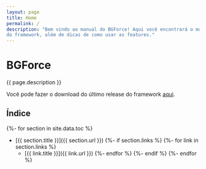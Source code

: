 ```yaml
---
layout: page
title: Home
permalink: /
description: "Bem vindo ao manual do BGForce! Aqui você encontrará o manual e as definições
do framework, além de dicas de como usar as features."
---
```


# BGForce

{{ page.description }}

Você pode fazer o download do último release do framework
[aqui](https://github.com/bgempire/bgforce/releases).

## Índice

{%- for section in site.data.toc %}
- [{{ section.title }}]({{ section.url }})
{%- if section.links %}
    {%- for link in section.links %}
    - [{{ link.title }}]({{ link.url }})
    {%- endfor %}
{%- endif %}
{%- endfor %}